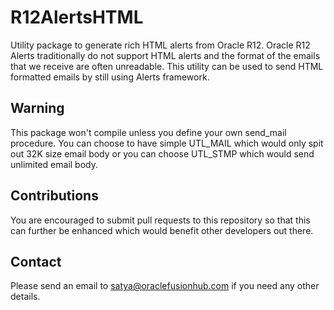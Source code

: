# R12AlertsHTML
Utility package to generate rich HTML alerts from Oracle R12. Oracle R12 Alerts traditionally do not support HTML alerts and the format of the emails that we receive are often unreadable. This utility can be used to send HTML formatted emails by still using Alerts framework. 

## Warning
This package won't compile unless you define your own send_mail procedure. You can choose to have simple UTL_MAIL which would only spit out 32K size email body or you can choose UTL_STMP which would send unlimited email body.

## Contributions
You are encouraged to submit pull requests to this repository so that this can further be enhanced which would benefit other developers out there.

## Contact
Please send an email to satya@oraclefusionhub.com if you need any other details.

